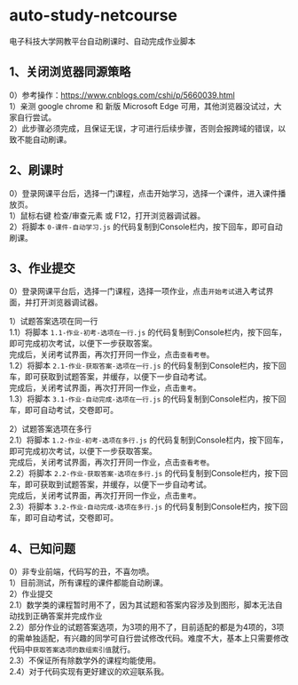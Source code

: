 # auto-study-netcourse
电子科技大学网教平台自动刷课时、自动完成作业脚本

## 1、关闭浏览器同源策略
 0）参考操作：https://www.cnblogs.com/cshi/p/5660039.html  
 1）亲测 google chrome 和 新版 Microsoft Edge 可用，其他浏览器没试过，大家自行尝试。  
 2）此步骤必须完成，且保证无误，才可进行后续步骤，否则会报跨域的错误，以致不能自动刷课。

## 2、刷课时
 0）登录网课平台后，选择一门课程，点击开始学习，选择一个课件，进入课件播放页。  
 1）鼠标右键 检查/审查元素 或 F12，打开浏览器调试器。  
 2）将脚本 `0-课件-自动学习.js` 的代码复制到Console栏内，按下回车，即可自动刷课。  

## 3、作业提交
 0）登录网课平台后，选择一门课程，选择一项作业，点击`开始考试`进入考试界面，并打开浏览器调试器。  

 1）试题答案选项在同一行  
 1.1）将脚本 `1.1-作业-初考-选项在一行.js` 的代码复制到Console栏内，按下回车，即可完成初次考试，以便下一步获取答案。  
 完成后，关闭考试界面，再次打开同一作业，点击`查看考卷`。  
 1.2）将脚本 `2.1-作业-获取答案-选项在一行.js` 的代码复制到Console栏内，按下回车，即可获取到试题答案，并缓存，以便下一步自动考试。  
 完成后，关闭考试界面，再次打开同一作业，点击`重考`。  
 1.3）将脚本 `3.1-作业-自动完成-选项在一行.js` 的代码复制到Console栏内，按下回车，即可自动考试，交卷即可。  

 2）试题答案选项在多行  
 2.1）将脚本 `1.2-作业-初考-选项在多行.js` 的代码复制到Console栏内，按下回车，即可完成初次考试，以便下一步获取答案。  
 完成后，关闭考试界面，再次打开同一作业，点击`查看考卷`。  
 2.2）将脚本 `2.2-作业-获取答案-选项在多行.js` 的代码复制到Console栏内，按下回车，即可获取到试题答案，并缓存，以便下一步自动考试。  
 完成后，关闭考试界面，再次打开同一作业，点击`重考`。  
 2.3）将脚本 `3.2-作业-自动完成-选项在多行.js` 的代码复制到Console栏内，按下回车，即可自动考试，交卷即可。

## 4、已知问题
 0）非专业前端，代码写的丑，不喜勿喷。  
 1）目前测试，所有课程的课件都能自动刷课。  
 2）作业提交  
  2.1）数学类的课程暂时用不了，因为其试题和答案内容涉及到图形，脚本无法自动找到正确答案并完成作业  
  2.2）部分作业的试题答案选项，为3项的用不了，目前适配的都是为4项的，3项的需单独适配，有兴趣的同学可自行尝试修改代码。难度不大，基本上只需要修改代码中`获取答案选项的数组索引值`就行。  
  2.3）不保证所有除数学外的课程均能使用。  
  2.4）对于代码实现有更好建议的欢迎联系我。